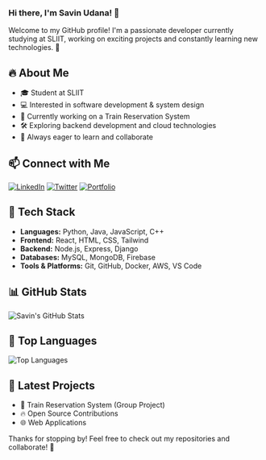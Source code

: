### Hi there, I'm Savin Udana! 👋

Welcome to my GitHub profile! I'm a passionate developer currently studying at SLIIT, working on exciting projects and constantly learning new technologies. 🚀

## 🔥 About Me
- 🎓 Student at SLIIT
- 💻 Interested in software development & system design
- 🚆 Currently working on a Train Reservation System
- 🛠️ Exploring backend development and cloud technologies
- 🎯 Always eager to learn and collaborate

## 📫 Connect with Me
[![LinkedIn](https://img.shields.io/badge/LinkedIn-Connect-blue?style=flat-square&logo=linkedin)](https://www.linkedin.com/in/YOUR_LINKEDIN_PROFILE/) 
[![Twitter](https://img.shields.io/badge/Twitter-Follow-blue?style=flat-square&logo=twitter)](https://twitter.com/YOUR_TWITTER_PROFILE/) 
[![Portfolio](https://img.shields.io/badge/Portfolio-Visit-green?style=flat-square&logo=google-chrome)](https://YOUR_PORTFOLIO_LINK/)

## 🚀 Tech Stack
- **Languages:** Python, Java, JavaScript, C++
- **Frontend:** React, HTML, CSS, Tailwind
- **Backend:** Node.js, Express, Django
- **Databases:** MySQL, MongoDB, Firebase
- **Tools & Platforms:** Git, GitHub, Docker, AWS, VS Code

## 📊 GitHub Stats
![Savin's GitHub Stats](https://github-readme-stats.vercel.app/api?username=SaweenAbey&show_icons=true&theme=radical)

## 🎯 Top Languages
![Top Languages](https://github-readme-stats.vercel.app/api/top-langs/?username=SaweenAbey&layout=compact&theme=radical)

## 📌 Latest Projects
- 🚆 Train Reservation System (Group Project)
- 🔥 Open Source Contributions
- 🌐 Web Applications

Thanks for stopping by! Feel free to check out my repositories and collaborate! 🚀
